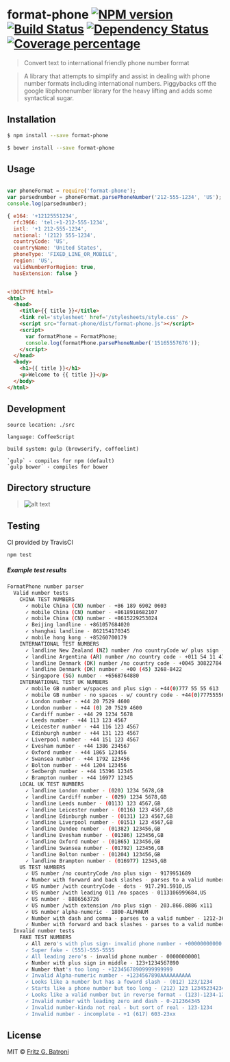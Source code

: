 # format-phone [![NPM version][npm-image]][npm-url] [![Build Status][travis-image]][travis-url] [![Dependency Status][daviddm-image]][daviddm-url] [![Coverage percentage][coveralls-image]][coveralls-url]
> Convert text to international friendly phone number format

> A library that attempts to simplify and assist in dealing with phone number formats including international numbers. 
Piggybacks off the google libphonenumber library for the heavy lifting and adds some syntactical sugar. 



## Installation

```sh
$ npm install --save format-phone
```

```sh
$ bower install --save format-phone
```

## Usage

```javascript

var phoneFormat = require('format-phone');
var parsednumber = phoneFormat.parsePhoneNumber('212-555-1234', 'US');
console.log(parsednumber);

{ e164: '+12125551234',
  rfc3966: 'tel:+1-212-555-1234',
  intl: '+1 212-555-1234',
  national: '(212) 555-1234',
  countryCode: 'US',
  countryName: 'United States',
  phoneType: 'FIXED_LINE_OR_MOBILE',
  region: 'US',
  validNumberForRegion: true,
  hasExtension: false }

```

```html

<!DOCTYPE html>
<html>
  <head>
    <title>{{ title }}</title>
    <link rel='stylesheet' href='/stylesheets/style.css' />
    <script src="format-phone/dist/format-phone.js"></script>
    <script>
      var formatPhone = FormatPhone;
      console.log(formatPhone.parsePhoneNumber('15165557676'));
    </script>
  </head>
  <body>
    <h1>{{ title }}</h1>
    <p>Welcome to {{ title }}</p>
  </body>
</html>

```

## Development

```
source location: ./src

language: CoffeeScript

build system: gulp (browserify, coffeelint)

`gulp` - compiles for npm (default)
`gulp bower` - compiles for bower 

```

## Directory structure

> ![alt text][directory-image]


## Testing

CI provided by TravisCI

`npm test`

##### Example test results

```sh
FormatPhone number parser
  Valid number tests
    CHINA TEST NUMBERS
      ✓ mobile China (CN) number - +86 189 6902 0603
      ✓ mobile China (CN) number - +8618918682107
      ✓ mobile China (CN) number - +8615229253024
      ✓ Beijing landline - +861057684020
      ✓ shanghai landline - 862154170345
      ✓ mobile hong kong - +85260700179
    INTERNATIONAL TEST NUMBERS
      ✓ landline New Zealand (NZ) number /no countryCode w/ plus sign - +64 6 833 6001
      ✓ landline Argentina (AR) number /no country code - +011 54 11 4727 1158
      ✓ landline Denmark (DK) number /no country code - +0045 30822784
      ✓ landline Denmark (DK) number - +00 (45) 3268-8422
      ✓ Singapore (SG) number - +6568764880
    INTERNATIONAL TEST UK NUMBERS
      ✓ mobile GB number w/spaces and plus sign - +44(0)777 55 55 613
      ✓ mobile GB number - no spaces - w/ country code - +44(0)7775555613
      ✓ London number - +44 20 7529 4600
      ✓ London number - +44 (0) 20 7529 4600
      ✓ Cardiff number - +44 29 1234 5678
      ✓ Leeds number - +44 113 123 4567
      ✓ Leicester number - +44 116 123 4567
      ✓ Edinburgh number - +44 131 123 4567
      ✓ Liverpool number - +44 151 123 4567
      ✓ Evesham number - +44 1386 234567
      ✓ Oxford number - +44 1865 123456
      ✓ Swansea number - +44 1792 123456
      ✓ Bolton number - +44 1204 123456
      ✓ Sedbergh number - +44 15396 12345
      ✓ Brampton number - +44 16977 12345
    LOCAL UK TEST NUMBERS
      ✓ landline London number - (020) 1234 5678,GB
      ✓ landline Cardiff number - (029) 1234 5678,GB
      ✓ landline Leeds number - (0113) 123 4567,GB
      ✓ landline Leicester number - (0116) 123 4567,GB
      ✓ landline Edinburgh number - (0131) 123 4567,GB
      ✓ landline Liverpool number - (0151) 123 4567,GB
      ✓ landline Dundee number - (01382) 123456,GB
      ✓ landline Evesham number - (01386) 123456,GB
      ✓ landline Oxford number - (01865) 123456,GB
      ✓ landline Swansea number - (01792) 123456,GB
      ✓ landline Bolton number - (01204) 123456,GB
      ✓ landline Brampton number - (016977) 12345,GB
    US TEST NUMBERS
      ✓ US number /no countryCode /no plus sign - 9179951689
      ✓ Number with forward and back slashes - parses to a valid number - 0212\345/6789
      ✓ US number /with countryCode - dots - 917.291.5910,US
      ✓ US number /with leading 011 /no spaces - 0113106999684,US
      ✓ US number - 8886563726
      ✓ US number /with extension /no plus sign - 203.866.8886 x111
      ✓ US number alpha-numeric - 1800-ALPHNUM
      ✓ Number with dash and comma - parses to a valid number - 1212-364,4321
      ✓ Number with forward and back slashes - parses to a valid number - 0212\345/6789
  Invalid number tests
    FAKE TEST NUMBERS
      ✓ All zero's with plus sign- invalid phone number - +00000000000
      ✓ Super fake - (555)-555-5555
      ✓ All leading zero's - invalid phone number - 00000000001
      ✓ Number with plus sign in middle - 123+1234567890
      ✓ Number that's too long - +12345678909999999999
      ✓ Invalid Alpha-numeric number - +1234567890AAAAAAAAAA
      ✓ Looks like a number but has a foward slash - (012) 123/1234
      ✓ Starts like a phone number but too long - (212) 123 12345234234234234234234
      ✓ Looks like a valid number but in reverse format - (123)-1234-123
      ✓ Invalid number with leading zero and dash - 0-212364345
      ✓ Invalid number-kinda not real - but sort of real - 123-1234
      ✓ Invalid number - incomplete - +1 (617) 603-23xx

```

## License

MIT © [Fritz G. Batroni](https://fritzbatroni.wordpress.com/)


[npm-image]: https://badge.fury.io/js/format-phone.svg
[npm-url]: https://npmjs.org/package/format-phone
[travis-image]: https://travis-ci.org/fbatroni/format-phone.svg?branch=master
[travis-url]: https://travis-ci.org/fbatroni/format-phone
[daviddm-image]: https://david-dm.org/fbatroni/format-phone.svg?theme=shields.io
[daviddm-url]: https://david-dm.org/fbatroni/format-phone
[coveralls-image]: https://coveralls.io/repos/fbatroni/format-phone/badge.svg
[coveralls-url]: https://coveralls.io/r/fbatroni/format-phone
[directory-image]: https://github.com/fbatroni/format-phone/raw/master/common/images/tree.png "Directory Structure"

